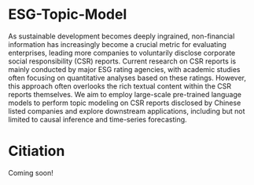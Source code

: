 # ESG-Topic-Model
As sustainable development becomes deeply ingrained, non-financial information has increasingly become a crucial metric for evaluating enterprises, leading more companies to voluntarily disclose corporate social responsibility (CSR) reports. Current research on CSR reports is mainly conducted by major ESG rating agencies, with academic studies often focusing on quantitative analyses based on these ratings. However, this approach often overlooks the rich textual content within the CSR reports themselves. We aim to employ large-scale pre-trained language models to perform topic modeling on CSR reports disclosed by Chinese listed companies and explore downstream applications, including but not limited to causal inference and time-series forecasting.
# Citiation
Coming soon!

